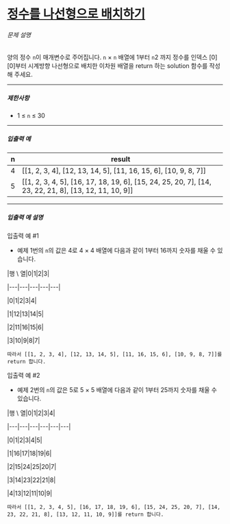# [정수를 나선형으로 배치하기](https://school.programmers.co.kr/learn/courses/30/lessons/181832)


###### 문제 설명


양의 정수 `n`이 매개변수로 주어집니다. `n` × `n` 배열에 1부터 `n`2 까지 정수를 인덱스 \[0]\[0]부터 시계방향 나선형으로 배치한 이차원 배열을 return 하는 solution 함수를 작성해 주세요.




---


##### 제한사항


* 1 ≤ `n` ≤ 30




---


##### 입출력 예




| n | result |
| --- | --- |
| 4 | \[\[1, 2, 3, 4], \[12, 13, 14, 5], \[11, 16, 15, 6], \[10, 9, 8, 7]] |
| 5 | \[\[1, 2, 3, 4, 5], \[16, 17, 18, 19, 6], \[15, 24, 25, 20, 7], \[14, 23, 22, 21, 8], \[13, 12, 11, 10, 9]] |




---


##### 입출력 예 설명


입출력 예 \#1


* 예제 1번의 `n`의 값은 4로 4 × 4 배열에 다음과 같이 1부터 16까지 숫자를 채울 수 있습니다.


\|행 \\ 열\|0\|1\|2\|3\|


\|\-\-\-\|\-\-\-\|\-\-\-\|\-\-\-\|\-\-\-\|


\|0\|1\|2\|3\|4\|


\|1\|12\|13\|14\|5\|


\|2\|11\|16\|15\|6\|


\|3\|10\|9\|8\|7\|



```
따라서 [[1, 2, 3, 4], [12, 13, 14, 5], [11, 16, 15, 6], [10, 9, 8, 7]]를 return 합니다.

```

입출력 예 \#2


* 예제 2번의 `n`의 값은 5로 5 × 5 배열에 다음과 같이 1부터 25까지 숫자를 채울 수 있습니다.


\|행 \\ 열\|0\|1\|2\|3\|4\|


\|\-\-\-\|\-\-\-\|\-\-\-\|\-\-\-\|\-\-\-\|\-\-\-\|


\|0\|1\|2\|3\|4\|5\|


\|1\|16\|17\|18\|19\|6\|


\|2\|15\|24\|25\|20\|7\|


\|3\|14\|23\|22\|21\|8\|


\|4\|13\|12\|11\|10\|9\|



```
따라서 [[1, 2, 3, 4, 5], [16, 17, 18, 19, 6], [15, 24, 25, 20, 7], [14, 23, 22, 21, 8], [13, 12, 11, 10, 9]]를 return 합니다.

```

